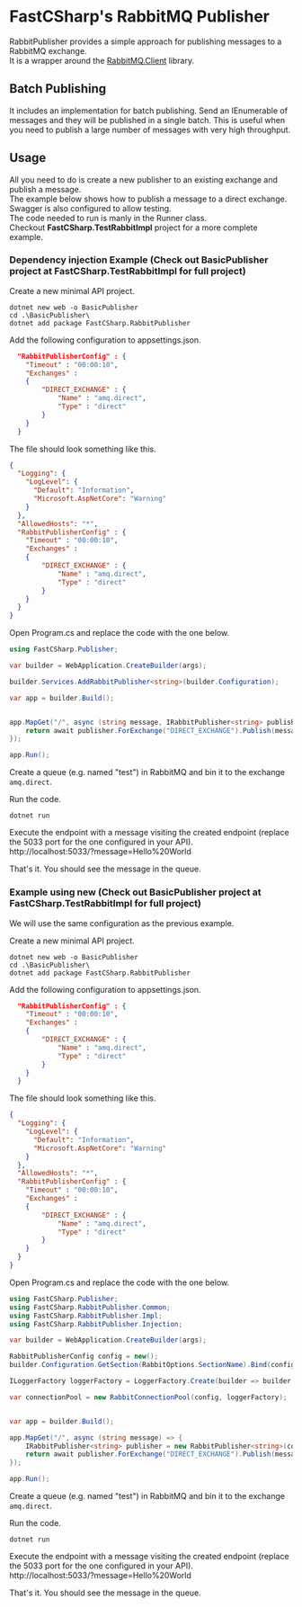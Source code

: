 # FastCSharp's RabbitMQ Publisher  
RabbitPublisher provides a simple approach for publishing messages to a RabbitMQ exchange.  
It is a wrapper around the [RabbitMQ.Client](https://www.nuget.org/packages/RabbitMQ.Client/) library.

## Batch Publishing
It includes an implementation for batch publishing. Send an IEnumerable of messages and they will be published in a single batch. This is useful when you need to publish a large number of messages with very high throughput.

## Usage
All you need to do is create a new publisher to an existing exchange and publish a message.  
The example below shows how to publish a message to a direct exchange. Swagger is also configured to allow testing.  
The code needed to run is manly in the Runner class.  
Checkout **FastCSharp.TestRabbitImpl** project for a more complete example.  

### Dependency injection Example (Check out BasicPublisher project at FastCSharp.TestRabbitImpl for full project)  
Create a new minimal API project.
```Console
dotnet new web -o BasicPublisher
cd .\BasicPublisher\
dotnet add package FastCSharp.RabbitPublisher
```
Add the following configuration to appsettings.json.  

```json
  "RabbitPublisherConfig" : {
    "Timeout" : "00:00:10",
    "Exchanges" : 
    {
        "DIRECT_EXCHANGE" : {
            "Name" : "amq.direct",
            "Type" : "direct"
        }
    }
  }
```
The file should look something like this.  

```json
{
  "Logging": {
    "LogLevel": {
      "Default": "Information",
      "Microsoft.AspNetCore": "Warning"
    }
  },
  "AllowedHosts": "*",
  "RabbitPublisherConfig" : {
    "Timeout" : "00:00:10",
    "Exchanges" : 
    {
        "DIRECT_EXCHANGE" : {
            "Name" : "amq.direct",
            "Type" : "direct"
        }
    }
  }
}
```

Open Program.cs and replace the code with the one below.  

```csharp
using FastCSharp.Publisher;

var builder = WebApplication.CreateBuilder(args);

builder.Services.AddRabbitPublisher<string>(builder.Configuration);

var app = builder.Build();


app.MapGet("/", async (string message, IRabbitPublisher<string> publisher) => {
    return await publisher.ForExchange("DIRECT_EXCHANGE").Publish(message);
});

app.Run();
```

Create a queue (e.g. named "test") in RabbitMQ and bin it to the exchange ```amq.direct```.  

Run the code.  
    
```Console
dotnet run
```

Execute the endpoint with a message visiting the created endpoint (replace the 5033 port for the one configured in your API).  
http://localhost:5033/?message=Hello%20World

That's it. You should see the message in the queue.

### Example using new (Check out BasicPublisher project at FastCSharp.TestRabbitImpl for full project)  
We will use the same configuration as the previous example.  

Create a new minimal API project.  
```Console
dotnet new web -o BasicPublisher
cd .\BasicPublisher\
dotnet add package FastCSharp.RabbitPublisher
```
Add the following configuration to appsettings.json.  

```json
  "RabbitPublisherConfig" : {
    "Timeout" : "00:00:10",
    "Exchanges" : 
    {
        "DIRECT_EXCHANGE" : {
            "Name" : "amq.direct",
            "Type" : "direct"
        }
    }
  }
```
The file should look something like this.  

```json
{
  "Logging": {
    "LogLevel": {
      "Default": "Information",
      "Microsoft.AspNetCore": "Warning"
    }
  },
  "AllowedHosts": "*",
  "RabbitPublisherConfig" : {
    "Timeout" : "00:00:10",
    "Exchanges" : 
    {
        "DIRECT_EXCHANGE" : {
            "Name" : "amq.direct",
            "Type" : "direct"
        }
    }
  }
}
```

Open Program.cs and replace the code with the one below.  

```csharp
using FastCSharp.Publisher;
using FastCSharp.RabbitPublisher.Common;
using FastCSharp.RabbitPublisher.Impl;
using FastCSharp.RabbitPublisher.Injection;

var builder = WebApplication.CreateBuilder(args);

RabbitPublisherConfig config = new();
builder.Configuration.GetSection(RabbitOptions.SectionName).Bind(config);

ILoggerFactory loggerFactory = LoggerFactory.Create(builder => builder.AddConsole());

var connectionPool = new RabbitConnectionPool(config, loggerFactory);


var app = builder.Build();

app.MapGet("/", async (string message) => {
    IRabbitPublisher<string> publisher = new RabbitPublisher<string>(connectionPool, loggerFactory, config);
    return await publisher.ForExchange("DIRECT_EXCHANGE").Publish(message);
});

app.Run();
```

Create a queue (e.g. named "test") in RabbitMQ and bin it to the exchange ```amq.direct```.  

Run the code.  
    
```Console
dotnet run
```

Execute the endpoint with a message visiting the created endpoint (replace the 5033 port for the one configured in your API).  
http://localhost:5033/?message=Hello%20World

That's it. You should see the message in the queue.

